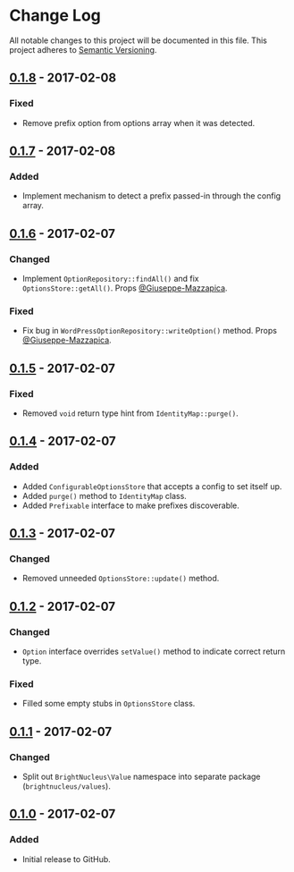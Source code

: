 # Change Log
All notable changes to this project will be documented in this file.
This project adheres to [Semantic Versioning](http://semver.org/).

## [0.1.8] - 2017-02-08
### Fixed
- Remove prefix option from options array when it was detected.

## [0.1.7] - 2017-02-08
### Added
- Implement mechanism to detect a prefix passed-in through the config array.

## [0.1.6] - 2017-02-07
### Changed
- Implement `OptionRepository::findAll()` and fix `OptionsStore::getAll()`. Props [@Giuseppe-Mazzapica](https://github.com/Giuseppe-Mazzapica).

### Fixed
- Fix bug in `WordPressOptionRepository::writeOption()` method. Props [@Giuseppe-Mazzapica](https://github.com/Giuseppe-Mazzapica).

## [0.1.5] - 2017-02-07
### Fixed
- Removed `void` return type hint from `IdentityMap::purge()`.

## [0.1.4] - 2017-02-07
### Added
- Added `ConfigurableOptionsStore` that accepts a config to set itself up.
- Added `purge()` method to `IdentityMap` class.
- Added `Prefixable` interface to make prefixes discoverable.

## [0.1.3] - 2017-02-07
### Changed
- Removed unneeded `OptionsStore::update()` method.

## [0.1.2] - 2017-02-07
### Changed
- `Option` interface overrides `setValue()` method to indicate correct return type.

### Fixed
- Filled some empty stubs in `OptionsStore` class.

## [0.1.1] - 2017-02-07
### Changed
- Split out `BrightNucleus\Value` namespace into separate package (`brightnucleus/values`).

## [0.1.0] - 2017-02-07
### Added
- Initial release to GitHub.

[0.1.8]: https://github.com/brightnucleus/options-store/compare/v0.1.7...v0.1.8
[0.1.7]: https://github.com/brightnucleus/options-store/compare/v0.1.6...v0.1.7
[0.1.6]: https://github.com/brightnucleus/options-store/compare/v0.1.5...v0.1.6
[0.1.5]: https://github.com/brightnucleus/options-store/compare/v0.1.4...v0.1.5
[0.1.4]: https://github.com/brightnucleus/options-store/compare/v0.1.3...v0.1.4
[0.1.3]: https://github.com/brightnucleus/options-store/compare/v0.1.2...v0.1.3
[0.1.2]: https://github.com/brightnucleus/options-store/compare/v0.1.1...v0.1.2
[0.1.1]: https://github.com/brightnucleus/options-store/compare/v0.1.0...v0.1.1
[0.1.0]: https://github.com/brightnucleus/options-store/compare/v0.0.0...v0.1.0
